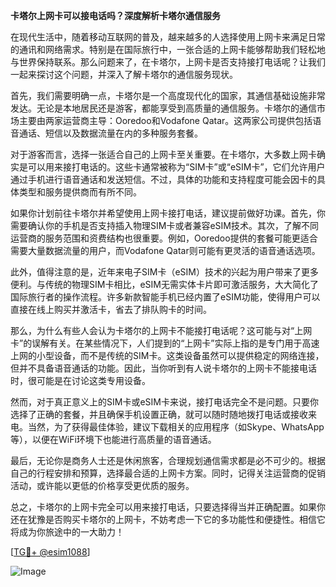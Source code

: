 **卡塔尔上网卡可以接电话吗？深度解析卡塔尔通信服务**

在现代生活中，随着移动互联网的普及，越来越多的人选择使用上网卡来满足日常的通讯和网络需求。特别是在国际旅行中，一张合适的上网卡能够帮助我们轻松地与世界保持联系。那么问题来了，在卡塔尔，上网卡是否支持接打电话呢？让我们一起来探讨这个问题，并深入了解卡塔尔的通信服务现状。

首先，我们需要明确一点，卡塔尔是一个高度现代化的国家，其通信基础设施非常发达。无论是本地居民还是游客，都能享受到高质量的通信服务。卡塔尔的通信市场主要由两家运营商主导：Ooredoo和Vodafone Qatar。这两家公司提供包括语音通话、短信以及数据流量在内的多种服务套餐。

对于游客而言，选择一张适合自己的上网卡至关重要。在卡塔尔，大多数上网卡确实是可以用来接打电话的。这些卡通常被称为“SIM卡”或“eSIM卡”，它们允许用户通过手机进行语音通话和发送短信。不过，具体的功能和支持程度可能会因卡的具体类型和服务提供商而有所不同。

如果你计划前往卡塔尔并希望使用上网卡接打电话，建议提前做好功课。首先，你需要确认你的手机是否支持插入物理SIM卡或者兼容eSIM技术。其次，了解不同运营商的服务范围和资费结构也很重要。例如，Ooredoo提供的套餐可能更适合需要大量数据流量的用户，而Vodafone Qatar则可能有更灵活的语音通话选项。

此外，值得注意的是，近年来电子SIM卡（eSIM）技术的兴起为用户带来了更多便利。与传统的物理SIM卡相比，eSIM无需实体卡片即可激活服务，大大简化了国际旅行者的操作流程。许多新款智能手机已经内置了eSIM功能，使得用户可以直接在线上购买并激活卡，省去了排队购卡的时间。

那么，为什么有些人会认为卡塔尔的上网卡不能接打电话呢？这可能与对“上网卡”的误解有关。在某些情况下，人们提到的“上网卡”实际上指的是专门用于高速上网的小型设备，而不是传统的SIM卡。这类设备虽然可以提供稳定的网络连接，但并不具备语音通话的功能。因此，当你听到有人说卡塔尔的上网卡不能接电话时，很可能是在讨论这类专用设备。

然而，对于真正意义上的SIM卡或eSIM卡来说，接打电话完全不是问题。只要你选择了正确的套餐，并且确保手机设置正确，就可以随时随地拨打电话或接收来电。当然，为了获得最佳体验，建议下载相关的应用程序（如Skype、WhatsApp等），以便在WiFi环境下也能进行高质量的语音通话。

最后，无论你是商务人士还是休闲旅客，合理规划通信需求都是必不可少的。根据自己的行程安排和预算，选择最合适的上网卡方案。同时，记得关注运营商的促销活动，或许能以更低的价格享受更优质的服务。

总之，卡塔尔的上网卡完全可以用来接打电话，只要选择得当并正确配置。如果你还在犹豫是否购买卡塔尔的上网卡，不妨考虑一下它的多功能性和便捷性。相信它将成为你旅途中的一大助力！

[[TG💪+ @esim1088](https://t.me/s/esim1088)]

![Image](https://i.postimg.cc/4NQfJmqS/Snipaste-2025-05-13-00-14-12.png)